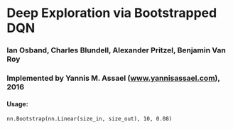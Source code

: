# Deep Exploration via Bootstrapped DQN
### Ian Osband, Charles Blundell, Alexander Pritzel, Benjamin Van Roy

### Implemented by Yannis M. Assael (www.yannisassael.com), 2016

#### Usage:

`nn.Bootstrap(nn.Linear(size_in, size_out), 10, 0.08)`